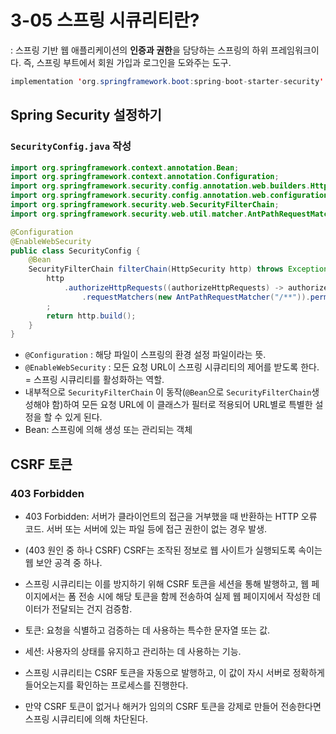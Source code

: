 # **3-05 스프링 시큐리티란?**

: 스프링 기반 웹 애플리케이션의 **인증과 권한**을 담당하는 스프링의 하위 프레임워크이다. 즉, 스프링 부트에서 회원 가입과 로그인을 도와주는 도구.

```java
implementation 'org.springframework.boot:spring-boot-starter-security'
```

## Spring Security 설정하기

### `SecurityConfig.java` 작성

```java
import org.springframework.context.annotation.Bean;
import org.springframework.context.annotation.Configuration;
import org.springframework.security.config.annotation.web.builders.HttpSecurity;
import org.springframework.security.config.annotation.web.configuration.EnableWebSecurity;
import org.springframework.security.web.SecurityFilterChain;
import org.springframework.security.web.util.matcher.AntPathRequestMatcher;

@Configuration
@EnableWebSecurity
public class SecurityConfig {
    @Bean
    SecurityFilterChain filterChain(HttpSecurity http) throws Exception {
        http
            .authorizeHttpRequests((authorizeHttpRequests) -> authorizeHttpRequests
                .requestMatchers(new AntPathRequestMatcher("/**")).permitAll())
        ;
        return http.build();
    }
}

```

- `@Configuration` : 해당 파일이 스프링의 환경 설정 파일이라는 뜻.
- `@EnableWebSecurity` : 모든 요청 URL이 스프링 시큐리티의 제어를 받도록 한다. = 스프링 시큐리티를 활성화하는 역할.
- 내부적으로 `SecurityFilterChain` 이 동작(`@Bean`으로 `SecurityFilterChain`생성해야 함)하여 모든 요청 URL에 이 클래스가 필터로 적용되어 URL별로 특별한 설정을 할 수 있게 된다.
- Bean: 스프링에 의해 생성 또는 관리되는 객체


## CSRF 토큰
### 403 Forbidden

- 403 Forbidden: 서버가 클라이언트의 접근을 거부했을 때 반환하는 HTTP 오류 코드. 서버 또는 서버에 있는 파일 등에 접근 권한이 없는 경우 발생.
- (403 원인 중 하나 CSRF) CSRF는 조작된 정보로 웹 사이트가 실행되도록 속이는 웹 보안 공격 중 하나.
- 스프링 시큐리티는 이를 방지하기 위해 CSRF 토큰을 세션을 통해 발행하고, 웹 페이지에서는 폼 전송 시에 해당 토큰을 함께 전송하여 실제 웹 페이지에서 작성한 데이터가 전달되는 건지 검증함.

- 토큰: 요청을 식별하고 검증하는 데 사용하는 특수한 문자열 또는 값.
- 세션: 사용자의 상태를 유지하고 관리하는 데 사용하는 기능.

- 스프링 시큐리티는 CSRF 토큰을 자동으로 발행하고, 이 값이 자시 서버로 정확하게 들어오는지를 확인하는 프로세스를 진행한다.
- 만약 CSRF 토큰이 없거나 해커가 임의의 CSRF 토큰을 강제로 만들어 전송한다면 스프링 시큐리티에 의해 차단된다.

